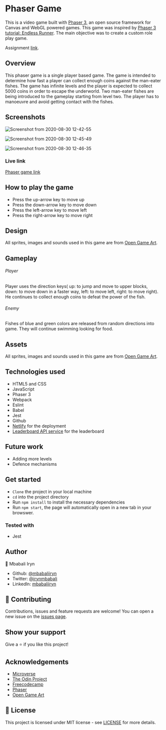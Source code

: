 # Phaser Game


This is a video game built with [Phaser 3](https://phaser.io), an open source framework for Canvas and WebGL powered games. This game was inspired by [Phaser 3 tutorial: Endless Runner](http://phaser.io/tutorials/making-your-first-phaser-3-game/part1). The main objective was to create a custom role play game.

Assignment [link](https://www.notion.so/Platform-game-4a55a7d1fcc245bcb012c76814764712).

## Overview
This phaser game is a single player based game. The game is intended to determine how fast a player can collect enough coins against the man-eater fishes. The game has infinite levels and the player is  expected to collect 5000 coins in order to escape the underworld.
Two man-eater fishes are being introduced to the gameplay starting from level two. The player has to manoeuvre and avoid getting contact with the fishes.

## Screenshots

![Screenshot from 2020-08-30 12-42-55](https://user-images.githubusercontent.com/44978186/91656186-6dcc9a80-eabf-11ea-8804-2fc03a606a0b.png)


![Screenshot from 2020-08-30 12-45-49](https://user-images.githubusercontent.com/44978186/91656208-9b194880-eabf-11ea-89ef-599791c35d34.png)


![Screenshot from 2020-08-30 12-46-35](https://user-images.githubusercontent.com/44978186/91656215-ab312800-eabf-11ea-82e4-9aeeeac10b72.png)


### Live link

[Phaser game link](https://eager-rosalind-419de4.netlify.app)

## How to play the game

- Press the up-arrow key to move up
- Press the down-arrow key to move down
- Press the left-arrow key to move left
- Press the right-arrow key to move right


## Design
All sprites, images and sounds used in this game are from [Open Game Art](https://opengameart.org).


## Gameplay
###### Player
Player uses the direction keys( up: to jump and move to upper blocks, down: to move down in a faster way, left: to move left, right: to move right). He continues to collect enough coins to defeat the power of the fish.


###### Enemy
Fishes of blue and green colors are released from random directions into game. They will continue swimming looking for food.


## Assets
All sprites, images and sounds used in this game are from [Open Game Art](https://opengameart.org).

## Technologies used
* HTML5 and CSS
* JavaScript
* Phaser 3
* Webpack
* Eslint
* Babel
* Jest
* Github
* [Netlify](https://app.netlify.com/) for the deployment
* [Leaderboard API service](https://www.notion.so/Leaderboard-API-service-24c0c3c116974ac49488d4eb0267ade3) for the leaderboard


## Future work
- Adding more levels
- Defence mechanisms


## Get started
- `Clone` the project in your local machine
- `cd` into the project directory
- Run `npm install` to install the necessary dependencies
- Run `npm start`, the page will automatically open in a new tab in your browswer.


### Tested with 
- Jest


## Author

👤 Mbabali Iryn

- Github: [@mbabaliiryn](https://github.com/mbabaliiryn)
- Twitter: [@irynmbabali](https://twitter.com/irynmbabali)
- Linkedln: [mbabaliiryn](https://www.linkedin.com/in/mbabaliiryn)


## 🤝 Contributing

Contributions, issues and feature requests are welcome!
You can open a new issue on the [issues page](https://github.com/OlukaDenis/fitaita/issues).

## Show your support

Give a ⭐️ if you like this project!

## Acknowledgements
- [Microverse](https://www.microverse.org/)
- [The Odin Project](https://www.theodinproject.com/)
- [Freecodecamp](http://freecodecamp.org/)
- [Phaser](https://phaser.io)
- [Open Game Art](https://opengameart.org)

## 📝 License

This project is licensed under MIT license - see [LICENSE](/LICENSE) for more details.
